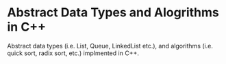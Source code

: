 # Abstract Data Types and Alogrithms in C++

Abstract data types (i.e. List, Queue, LinkedList etc.), and algorithms (i.e. quick sort, radix sort, etc.) implmented in C++.
